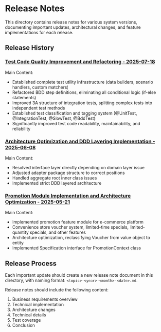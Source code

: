 # Release Notes

This directory contains release notes for various system versions, documenting important updates, architectural changes, and feature implementations for each release.

## Release History

### [Test Code Quality Improvement and Refactoring - 2025-07-18](test-quality-improvement-2025-07-18.md)

Main Content:

- Established complete test utility infrastructure (data builders, scenario handlers, custom matchers)
- Refactored BDD step definitions, eliminating all conditional logic (if-else statements)
- Improved 3A structure of integration tests, splitting complex tests into independent test methods
- Established test classification and tagging system (@UnitTest, @IntegrationTest, @SlowTest, @BddTest)
- Significantly improved test code readability, maintainability, and reliability

### [Architecture Optimization and DDD Layering Implementation - 2025-06-08](architecture-optimization-2025-06-08.md)

Main Content:

- Resolved interface layer directly depending on domain layer issue
- Adjusted adapter package structure to correct positions
- Handled aggregate root inner class issues
- Implemented strict DDD layered architecture

### [Promotion Module Implementation and Architecture Optimization - 2025-05-21](promotion-module-implementation-2025-05-21.md)

Main Content:

- Implemented promotion feature module for e-commerce platform
- Convenience store voucher system, limited-time specials, limited-quantity specials, and other features
- Architecture optimization, reclassifying Voucher from value object to entity
- Implemented Specification interface for PromotionContext class

## Release Process

Each important update should create a new release note document in this directory, with naming format: `<topic>-<year>-<month>-<date>.md`.

Release notes should include the following content:

1. Business requirements overview
2. Technical implementation
3. Architecture changes
4. Technical details
5. Test coverage
6. Conclusion